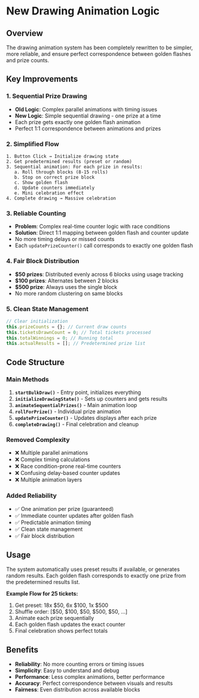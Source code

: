 # New Drawing Animation Logic

## Overview
The drawing animation system has been completely rewritten to be simpler, more reliable, and ensure perfect correspondence between golden flashes and prize counts.

## Key Improvements

### 1. **Sequential Prize Drawing**
- **Old Logic**: Complex parallel animations with timing issues
- **New Logic**: Simple sequential drawing - one prize at a time
- Each prize gets exactly one golden flash animation
- Perfect 1:1 correspondence between animations and prizes

### 2. **Simplified Flow**
```
1. Button Click → Initialize drawing state
2. Get predetermined results (preset or random)
3. Sequential animation: For each prize in results:
   a. Roll through blocks (8-15 rolls)
   b. Stop on correct prize block
   c. Show golden flash
   d. Update counters immediately
   e. Mini celebration effect
4. Complete drawing → Massive celebration
```

### 3. **Reliable Counting**
- **Problem**: Complex real-time counter logic with race conditions
- **Solution**: Direct 1:1 mapping between golden flash and counter update
- No more timing delays or missed counts
- Each `updatePrizeCounter()` call corresponds to exactly one golden flash

### 4. **Fair Block Distribution**
- **$50 prizes**: Distributed evenly across 6 blocks using usage tracking
- **$100 prizes**: Alternates between 2 blocks
- **$500 prize**: Always uses the single block
- No more random clustering on same blocks

### 5. **Clean State Management**
```javascript
// Clear initialization
this.prizeCounts = {}; // Current draw counts
this.ticketsDrawnCount = 0; // Total tickets processed
this.totalWinnings = 0; // Running total
this.actualResults = []; // Predetermined prize list
```

## Code Structure

### Main Methods
1. **`startBulkDraw()`** - Entry point, initializes everything
2. **`initializeDrawingState()`** - Sets up counters and gets results
3. **`animateSequentialPrizes()`** - Main animation loop
4. **`rollForPrize()`** - Individual prize animation
5. **`updatePrizeCounter()`** - Updates displays after each prize
6. **`completeDrawing()`** - Final celebration and cleanup

### Removed Complexity
- ❌ Multiple parallel animations
- ❌ Complex timing calculations
- ❌ Race condition-prone real-time counters
- ❌ Confusing delay-based counter updates
- ❌ Multiple animation layers

### Added Reliability
- ✅ One animation per prize (guaranteed)
- ✅ Immediate counter updates after golden flash
- ✅ Predictable animation timing
- ✅ Clean state management
- ✅ Fair block distribution

## Usage

The system automatically uses preset results if available, or generates random results. Each golden flash corresponds to exactly one prize from the predetermined results list.

**Example Flow for 25 tickets:**
1. Get preset: 18x $50, 6x $100, 1x $500
2. Shuffle order: [$50, $100, $50, $500, $50, ...]
3. Animate each prize sequentially
4. Each golden flash updates the exact counter
5. Final celebration shows perfect totals

## Benefits

- **Reliability**: No more counting errors or timing issues
- **Simplicity**: Easy to understand and debug
- **Performance**: Less complex animations, better performance
- **Accuracy**: Perfect correspondence between visuals and results
- **Fairness**: Even distribution across available blocks
